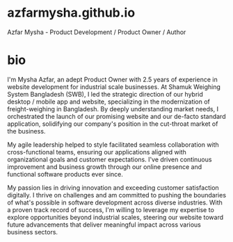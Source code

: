 # azfarmysha.github.io
Azfar Mysha - Product Development / Product Owner / Author

# bio

I'm Mysha Azfar, an adept Product Owner with 2.5 years of experience in website development for industrial scale businesses. At Shamuk Weighing System Bangladesh (SWB), I led the strategic direction of our hybrid desktop / mobile app and website, specializing in the modernization of freight-weighing in Bangladesh. By deeply understanding market needs, I orchestrated the launch of our promising website and our de-facto standard application, solidifying our company's position in the cut-throat market of the business.

My agile leadership helped to style facilitated seamless collaboration with cross-functional teams, ensuring our applications aligned with organizational goals and customer expectations. I've driven continuous improvement and business growth through our online presence and functional software products ever since.

My passion lies in driving innovation and exceeding customer satisfaction digitally. I thrive on challenges and am committed to pushing the boundaries of what's possible in software development across diverse industries. With a proven track record of success, I'm willing to leverage my expertise to explore opportunities beyond industrial scales, steering our website toward future advancements that deliver meaningful impact across various business sectors.
